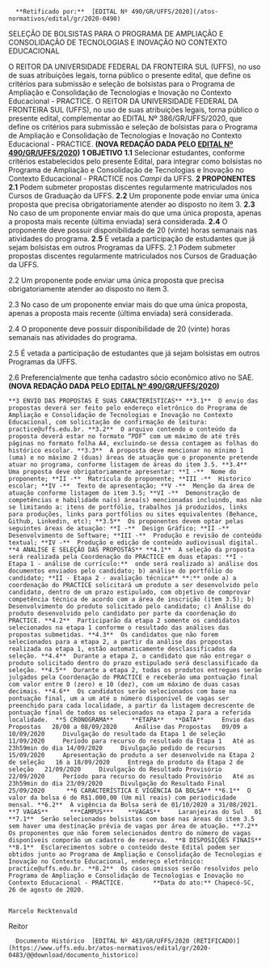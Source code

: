      **Retificado por:**  [EDITAL Nº 490/GR/UFFS/2020](/atos-normativos/edital/gr/2020-0490) 

   SELEÇÃO DE BOLSISTAS PARA O PROGRAMA DE AMPLIAÇÃO E CONSOLIDAÇÃO DE TECNOLOGIAS E INOVAÇÃO NO CONTEXTO EDUCACIONAL  

 O REITOR DA UNIVERSIDADE FEDERAL DA FRONTEIRA SUL (UFFS), no uso de suas atribuições legais, torna público o presente edital, que define os critérios para submissão e seleção de bolsistas para o Programa de Ampliação e Consolidação de Tecnologias e Inovação no Contexto Educacional - PRACTICE. O REITOR DA UNIVERSIDADE FEDERAL DA FRONTEIRA SUL (UFFS), no uso de suas atribuições legais, torna público o presente edital, complementar ao EDITAL Nº 386/GR/UFFS/2020, que define os critérios para submissão e seleção de bolsistas para o Programa de Ampliação e Consolidação de Tecnologias e Inovação no Contexto Educacional - PRACTICE. **(NOVA REDAÇÃO DADA PELO [EDITAL Nº 490/GR/UFFS/2020](https://www.uffs.edu.br/atos-normativos/edital/gr/2020-0490))**   **1 OBJETIVO** **1.1**  Selecionar estudantes, conforme critérios estabelecidos pelo presente Edital, para integrar como bolsistas no Programa de Ampliação e Consolidação de Tecnologias e Inovação no Contexto Educacional - PRACTICE nos *Campi*  da UFFS.  **2 PROPONENTES** **2.1**  Podem submeter propostas discentes regularmente matriculados nos Cursos de Graduação da UFFS. **2.2**  Um proponente pode enviar uma única proposta que precisa obrigatoriamente atender ao disposto no item 3. **2.3**  No caso de um proponente enviar mais do que uma única proposta, apenas a proposta mais recente (última enviada) será considerada. **2.4**  O proponente deve possuir disponibilidade de 20 (vinte) horas semanais nas atividades do programa. **2.5**  É vetada a participação de estudantes que já sejam bolsistas em outros Programas da UFFS.  2.1 Podem submeter propostas discentes regularmente matriculados nos Cursos de Graduação da UFFS.

 2.2 Um proponente pode enviar uma única proposta que precisa obrigatoriamente atender ao disposto no item 3.

 2.3 No caso de um proponente enviar mais do que uma única proposta, apenas a proposta mais recente (última enviada) será considerada.

 2.4 O proponente deve possuir disponibilidade de 20 (vinte) horas semanais nas atividades do programa.

 2.5 É vetada a participação de estudantes que já sejam bolsistas em outros Programas da UFFS.

 2.6 Preferencialmente que tenha cadastro sócio econômico ativo no SAE. **(NOVA REDAÇÃO DADA PELO [EDITAL Nº 490/GR/UFFS/2020](https://www.uffs.edu.br/atos-normativos/edital/gr/2020-0490))**

    **3 ENVIO DAS PROPOSTAS E SUAS CARACTERÍSTICAS** **3.1**  O envio das propostas deverá ser feito pelo endereço eletrônico do Programa de Ampliação e Consolidação de Tecnologias e Inovação no Contexto Educacional, com solicitação de confirmação de leitura: practice@uffs.edu.br. **3.2**  O arquivo contendo o conteúdo da proposta deverá estar no formato “PDF” com um máximo de até três páginas no formato folha A4, excluindo-se dessa contagem as folhas do histórico escolar. **3.3**  A proposta deve mencionar no mínimo 1 (uma) e no máximo 2 (duas) áreas de atuação que o proponente pretende atuar no programa, conforme listagem de áreas do item 3.5. **3.4**  Uma proposta deve obrigatoriamente apresentar: **I -**  Nome do proponente; **II -**  Matrícula do proponente; **III -**  Histórico escolar; **IV -**  Texto de apresentação; **V -**  Menção da área de atuação conforme listagem do item 3.5; **VI -**  Demonstração de competências e habilidade na(s) área(s) mencionadas incluindo, mas não se limitando a: itens de portfólio, trabalhos já produzidos, links para produções, links para portfólios ou sites equivalentes (Behance, Github, Linkedin, etc); **3.5**  Os proponentes devem optar pelas seguintes áreas de atuação: **I -**  Design Gráfico; **II -**  Desenvolvimento de Software; **III -**  Produção e revisão de conteúdo textual; **IV -**  Produção e edição de conteúdo audiovisual digital.  **4 ANÁLISE E SELEÇÃO DAS PROPOSTAS** **4.1**  A seleção da proposta será realizada pela Coordenação do PRACTICE em duas etapas: **I - Etapa 1 - análise de currículo:**  onde será realizado a) análise dos documentos enviados pelo candidato; b) análise do portfólio do candidato; **II - Etapa 2 - avaliação técnica** **:** onde a) a coordenação do PRACTICE solicitará um produto a ser desenvolvido pelo candidato, dentro de um prazo estipulado, com objetivo de comprovar competência técnica de acordo com a área de inscrição (item 3.5); b) Desenvolvimento do produto solicitado pelo candidato; c) Análise do produto desenvolvido pelo candidato por parte da coordenação do PRACTICE. **4.2**  Participarão da etapa 2 somente os candidatos selecionados na etapa 1 conforme o resultado das análises das propostas submetidas. **4.3**  Os candidatos que não forem selecionados para a etapa 2, a partir da análise das propostas realizada na etapa 1, estão automaticamente desclassificados da seleção. **4.4**  Durante a etapa 2, o candidato que não entregar o produto solicitado dentro do prazo estipulado será desclassificado da seleção. **4.5**  Durante a etapa 2, todas os produtos entregues serão julgados pela Coordenação do PRACTICE e receberão uma pontuação final com valor entre 0 (zero) e 10 (dez), com um máximo de duas casas decimais. **4.6**  Os candidatos serão selecionados com base na pontuação final, um a um até o número disponível de vagas ser preenchido para cada localidade, a partir da listagem decrescente de pontuação final de todos os selecionados na etapa 2 para a referida localidade.  **5 CRONOGRAMA**     **ETAPA**   **DATA**     Envio das Propostas   28/08 a 08/09/2020     Análise das Propostas   09/09 a 10/09/2020     Divulgação do resultado da Etapa 1 de seleção   11/09/2020     Período para recurso do resultado da Etapa 1   Até as 23h59min do dia 14/09/2020     Divulgação pedido de recursos   15/09/2020     Apresentação do produto a ser desenvolvido na Etapa 2 de seleção   16 a 18/09/2020     Entrega do produto da Etapa 2 de seleção   21/09/2020     Divulgação do Resultado Provisório   22/09/2020     Período para recurso do resultado Provisório   Até as 23h59min do dia 23/09/2020     Divulgação do Resultado Final   25/09/2020      **6 CARACTERÍSTICA E VIGÊNCIA DA BOLSA** **6.1**  O valor da bolsa é de R$1.000,00 (Um mil reais) com periodicidade mensal. **6.2**  A vigência da Bolsa será de 01/10/2020 a 31/08/2021.  **7 VAGAS**      ***CAMPUS***    **VAGAS**     Laranjeiras do Sul   01     **7.1**  Serão selecionados bolsistas com base nas áreas do item 3.5 sem haver uma destinação prévia de vagas por área de atuação. **7.2**  Os proponentes que não forem selecionados dentro do número de vagas disponíveis comporão um cadastro de reserva.  **8 DISPOSIÇÕES FINAIS** **8.1**  Esclarecimentos sobre o conteúdo deste Edital podem ser obtidos junto ao Programa de Ampliação e Consolidação de Tecnologias e Inovação no Contexto Educacional, endereço eletrônico: practice@uffs.edu.br. **8.2**  Os casos omissos serão resolvidos pelo Programa de Ampliação e Consolidação de Tecnologias e Inovação no Contexto Educacional - PRACTICE.        **Data do ato:** Chapecó-SC, 26 de agosto de 2020.   
 

    Marcelo Recktenvald   
 Reitor 

      Documento Histórico  [EDITAL Nº 483/GR/UFFS/2020 (RETIFICADO)](https://www.uffs.edu.br/atos-normativos/edital/gr/2020-0483/@@download/documento_historico)     
      